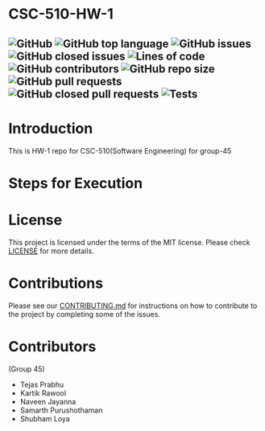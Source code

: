 # CSC-510-HW-1
![GitHub](https://img.shields.io/github/license/TejasPrabhu/CSC-510-HW-1) ![GitHub top language](https://img.shields.io/github/languages/top/TejasPrabhu/CSC-510-HW-1) ![GitHub issues](https://img.shields.io/github/issues-raw/TejasPrabhu/CSC-510-HW-1) ![GitHub closed issues](https://img.shields.io/github/issues-closed-raw/TejasPrabhu/CSC-510-HW-1) ![Lines of code](https://img.shields.io/tokei/lines/github/TejasPrabhu/CSC-510-HW-1) ![GitHub contributors](https://img.shields.io/github/contributors/TejasPrabhu/CSC-510-HW-1) ![GitHub repo size](https://img.shields.io/github/repo-size/TejasPrabhu/CSC-510-HW-1) ![GitHub pull requests](https://img.shields.io/github/issues-pr-raw/TejasPrabhu/CSC-510-HW-1) ![GitHub closed pull requests](https://img.shields.io/github/issues-pr-closed-raw/TejasPrabhu/CSC-510-HW-1)
![Tests](https://github.com/TejasPrabhu/CSC-510-HW-1/actions/workflows/tests.yaml/badge.svg)
---
# Introduction
This is HW-1 repo for CSC-510(Software Engineering) for group-45
# Steps for Execution
# License
This project is licensed under the terms of the MIT license. Please check [LICENSE](https://github.com/TejasPrabhu/CSC-510-HW-1/blob/main/LICENSE) for more details.
# Contributions
Please see our [CONTRIBUTING.md]() for instructions on how to contribute to the project by completing some of the issues.
# Contributors 
(Group 45)
- Tejas Prabhu
- Kartik Rawool
- Naveen Jayanna 
- Samarth Purushothaman
- Shubham Loya


